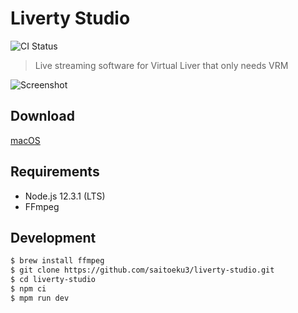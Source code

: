 # Liverty Studio

![CI Status](https://github.com/saitoeku3/use-lazyload-ref/workflows/Actions/badge.svg)

> Live streaming software for Virtual Liver that only needs VRM

![Screenshot](https://i.gyazo.com/1b2adfebda6ae2eaab71cb056fd91c30.png)

## Download

[macOS](https://github.com/saitoeku3/liverty-studio/releases)

## Requirements

- Node.js 12.3.1 (LTS)
- FFmpeg

## Development

```bash
$ brew install ffmpeg
$ git clone https://github.com/saitoeku3/liverty-studio.git
$ cd liverty-studio
$ npm ci
$ mpm run dev
```
